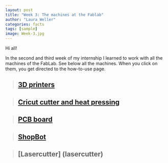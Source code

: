 ```yaml
---
layout: post
title: "Week 3: The machines at the Fablab"
author: "Laura Weller"
categories: facts
tags: [sample]
image: Week-3.jpg
---
```


Hi all! 

In the second and third week of my internship I learned to work with all the machines of the FabLab. See below all the machines. When you click on them, you get directed to the how-to-use page. 

> ## [3D printers](3D-printers)

> ## [Cricut cutter and heat pressing](cricut-cutter)

> ## [PCB board](pcb-board)

> ## [ShopBot](shopbot)

> ## [Lasercutter] (lasercutter)








